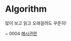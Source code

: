 # Algorithm


많이 보고 읽고 오래걸려도 꾸준히!

~ 0004 [해시관련 ](https://github.com/WonjeongPark/whatIThink/blob/master/About_Hash_Algorithm.md)
